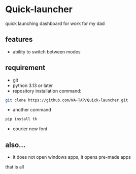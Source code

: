 # Quick-launcher
quick launching dashboard for work for my dad

## features
- ability to switch between modes

## requirement
- git
- python 3.13 or later
- repository installation command:
```bash
git clone https://github.com/NA-TAP/Quick-launcher.git
```
- another command
```bash
pip install tk
```
- courier new font

## also...
- it does not open windows apps, it opens pre-made apps

that is all

  
